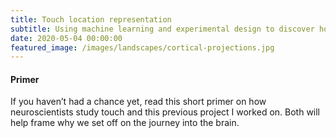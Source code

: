```yaml
---
title: Touch location representation
subtitle: Using machine learning and experimental design to discover how the brain represents object locations.
date: 2020-05-04 00:00:00
featured_image: /images/landscapes/cortical-projections.jpg
---
```


#### Primer
If you haven’t had a chance yet,  read this short primer on how neuroscientists study touch and this previous project I worked on. Both will help frame why we set off on the journey into the brain. 
